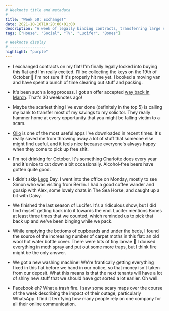 ```yaml
---
# Weeknote title and metadata
# ---------------------------
title: "Week 50: Exchange!"
date: 2021-10-10T10:20:00+01:00
description: "A week of legally binding contracts, transferring large sums of money, giving away our stuff, lovely chats in The Sea Horse, and fighting with our growing moth population."
tags: ["House", "Social", "TV", "Lucifer", "Bones"]

# Weeknote display
# ----------------
highlight: "purple"
---
```


  * I exchanged contracts on my flat! I'm finally legally locked into buying this flat and I'm really excited. I'll be collecting the keys on the 19th of October :tada: I'm not sure if it's properly hit me yet. I booked a moving van and have spent a bunch of time clearing out stuff and packing.

  * It's been such a long process. I got an offer accepted [way back in March](/weeknotes/20/). That's 30 weeknotes ago!

  * Maybe the scariest thing I've ever done (definitely in the top 5) is calling my bank to transfer most of my savings to my solicitor. They really hammer home at every opportunity that you might be falling victim to a scam.

  * [Olio](https://olioex.com/) is one of the most useful apps I've downloaded in recent times. It's really saved me from throwing away a lot of stuff that someone else might find useful, and it feels nice because everyone's always happy when they come to pick up free shit.

  * I'm not drinking for October. It's something Charlotte does every year and it's nice to cut down a bit occasionally. Alcohol-free beers have gotten quite good.

  * I didn't skip [Legg](https://twitter.com/simonleggsays) Day. I went into the office on Monday, mostly to see Simon who was visiting from Berlin. I had a good coffee wander and gossip with Alex, some lovely chats in The Sea Horse, and caught up a bit with Daisy.

  * We finished the last season of Lucifer. It's a ridiculous show, but I did find myself getting back into it towards the end. Lucifer mentions Bones at least three times that we counted, which reminded us to pick that back up and we've been binging while we pack.

  * While emptying the bottoms of cupboards and under the beds, I found the source of the increasing number of carpet moths in this flat: an old wool hot water bottle cover. There were lots of tiny larvae 🤢 I doused everything in moth spray and put out some more traps, but I think fire might be the only answer.

  * We got a new washing machine! We're frantically getting everything fixed in this flat before we hand in our notice, so that money isn't taken from our deposit. What this means is that the next tenants will have a lot of shiny new stuff that we should have got sorted a lot earlier. Oh well.

  * Facebook eh? What a trash fire. I saw some scary maps over the course of the week describing the impact of their outage, particularly WhatsApp. I find it terrifying how many people rely on one company for all their online communication.
